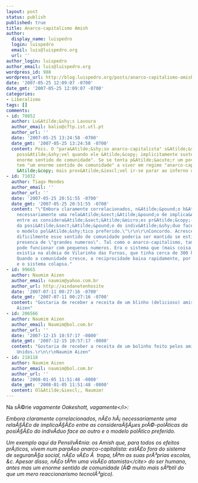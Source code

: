 ```yaml
---
layout: post
status: publish
published: true
title: Anarco-capitalismo Amish
author:
  display_name: luispedro
  login: luispedro
  email: luis@luispedro.org
  url: ''
author_login: luispedro
author_email: luis@luispedro.org
wordpress_id: 988
wordpress_url: http://blog.luispedro.org/posts/anarco-capitalismo-amish
date: '2007-05-25 12:09:07 -0700'
date_gmt: '2007-05-25 12:09:07 -0700'
categories:
- Liberalismo
tags: []
comments:
- id: 70852
  author: Lu&Atilde;&shy;s Lavoura
  author_email: balio@cftp.ist.utl.pt
  author_url: ''
  date: '2007-05-25 13:24:58 -0700'
  date_gmt: '2007-05-25 13:24:58 -0700'
  content: Pois. O "para&Atilde;&shy;so anarco-capitalista" s&Atilde;&sup3; &Atilde;&copy;
    poss&Atilde;&shy;vel quando ele &Atilde;&copy; implicitamente sustentado por "um
    enorme sentido de comunidade". Se se tenta p&Atilde;&acute;r um povo que n&Atilde;&pound;o
    tem "um enorme sentido de comunidade" a viver em regime "anarco-capitalista",
    &Atilde;&copy; mais prov&Atilde;&iexcl;vel ir-se parar ao inferno do que ao para&Atilde;&shy;so.
- id: 71032
  author: Tiago Mendes
  author_email: ''
  author_url: ''
  date: '2007-05-25 20:51:55 -0700'
  date_gmt: '2007-05-25 20:51:55 -0700'
  content: "\"Embora claramente correlacionados, n&Atilde;&pound;o h&Atilde;&iexcl;
    necessariamente uma rela&Atilde;&sect;&Atilde;&pound;o de implica&Atilde;&sect;&Atilde;&pound;o
    entre as considera&Atilde;&sect;&Atilde;&micro;es pr&Atilde;&copy;-pol&Atilde;&shy;ticas
    da posi&Atilde;&sect;&Atilde;&pound;o do indiv&Atilde;&shy;duo face ao outro e
    o modelo pol&Atilde;&shy;tico preferido.\"\r\n\r\nConcordo. Acrescentaria que
    dificilmente esse sentido de comunidade poderia ser mantido se estivessemos em
    presenca de \"grandes numeros\". Tal como o anarco-capitalismo, tambem o anarco-comunismo
    pode funcionar com pequenos numeros. Era o sistema que (mais coisa, menos coisa)
    existia na aldeia de Vilarinho das Furnas, que tinha cerca de 300 habitantes.
    Quando a comunidade cresce, a reciprocidade baixa rapidamente, por razoes obvias,
    e o sistema colapsa."
- id: 99665
  author: Naumim Aizen
  author_email: naumim@yahoo.com.br
  author_url: http://aindanotenhosite
  date: '2007-07-11 00:27:16 -0700'
  date_gmt: '2007-07-11 00:27:16 -0700'
  content: "Gostaria de receber a receita de um blinho (delicioso) amish\r\n\r\nNaumim
    Aizen"
- id: 206566
  author: Naumim Aizen
  author_email: Naumim@bol.com.br
  author_url: ''
  date: '2007-12-15 10:57:17 -0800'
  date_gmt: '2007-12-15 10:57:17 -0800'
  content: "Gostaria de receber a receita de um bolinho feito pelos amish, dos Estados
    Unidos.\r\n\r\nNaumim Aizen"
- id: 218118
  author: Naumim Aizen
  author_email: naumim@bol.com.br
  author_url: ''
  date: '2008-01-05 11:51:48 -0800'
  date_gmt: '2008-01-05 11:51:48 -0800'
  content: Ol&Atilde;&iexcl;, Naumim!
---
```

<p>Na s&Atilde;&copy;rie <i>vagamente Oakeshott, vagamente<&#47;i>:
<p>Embora claramente correlacionados, n&Atilde;&pound;o h&Atilde;&iexcl; necessariamente uma rela&Atilde;&sect;&Atilde;&pound;o de implica&Atilde;&sect;&Atilde;&pound;o entre as considera&Atilde;&sect;&Atilde;&micro;es pr&Atilde;&copy;-pol&Atilde;&shy;ticas da posi&Atilde;&sect;&Atilde;&pound;o do indiv&Atilde;&shy;duo face ao outro e o modelo pol&Atilde;&shy;tico preferido.
<p>Um exemplo aqui da Pensilv&Atilde;&cent;nia: os Amish que, para todos os efeitos pr&Atilde;&iexcl;ticos, vivem num para&Atilde;&shy;so anarco-capitalista: est&Atilde;&pound;o fora do sistema de seguran&Atilde;&sect;a social, n&Atilde;&pound;o v&Atilde;&pound;o &Atilde;&nbsp; tropa, t&Atilde;&ordf;m as suas pr&Atilde;&sup3;prias escolas, &c. Apesar disso, n&Atilde;&pound;o t&Atilde;&ordf;m uma vis&Atilde;&pound;o <cite>atomista<&#47;cite> do ser humano, antes mas um enorme sentido de comunidade (&Atilde;&copy; muito mais s&Atilde;&ordm;btil do que um mero reaccionarismo tecnol&Atilde;&sup3;gico).</p>
